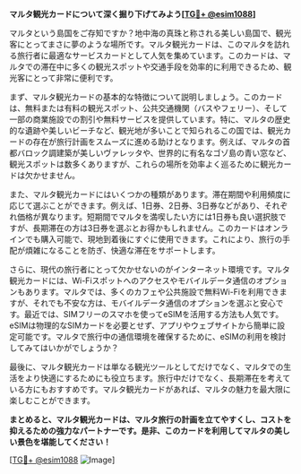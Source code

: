 **マルタ観光カードについて深く掘り下げてみよう[[TG💪+ @esim1088](https://t.me/s/esim1088)]**

マルタという島国をご存知ですか？地中海の真珠と称される美しい島国で、観光客にとってまさに夢のような場所です。マルタ観光カードは、このマルタを訪れる旅行者に最適なサービスカードとして人気を集めています。このカードは、マルタでの滞在中に多くの観光スポットや交通手段を効率的に利用できるため、観光客にとって非常に便利です。

まず、マルタ観光カードの基本的な特徴について説明しましょう。このカードは、無料または有料の観光スポット、公共交通機関（バスやフェリー）、そして一部の商業施設での割引や無料サービスを提供しています。特に、マルタの歴史的な遺跡や美しいビーチなど、観光地が多いことで知られるこの国では、観光カードの存在が旅行計画をスムーズに進める助けとなります。例えば、マルタの首都バロック調建築が美しいヴァレッタや、世界的に有名なゴゾ島の青い窓など、観光スポットは数多くありますが、これらの場所を効率よく巡るために観光カードは欠かせません。

また、マルタ観光カードにはいくつかの種類があります。滞在期間や利用頻度に応じて選ぶことができます。例えば、1日券、2日券、3日券などがあり、それぞれ価格が異なります。短期間でマルタを満喫したい方には1日券も良い選択肢ですが、長期滞在の方は3日券を選ぶとお得かもしれません。このカードはオンラインでも購入可能で、現地到着後にすぐに使用できます。これにより、旅行の手配が煩雑になることを防ぎ、快適な滞在をサポートします。

さらに、現代の旅行者にとって欠かせないのがインターネット環境です。マルタ観光カードには、Wi-Fiスポットへのアクセスやモバイルデータ通信のオプションもあります。マルタでは、多くのカフェや公共施設で無料Wi-Fiを利用できますが、それでも不安な方は、モバイルデータ通信のオプションを選ぶと安心です。最近では、SIMフリーのスマホを使ってeSIMを活用する方法も人気です。eSIMは物理的なSIMカードを必要とせず、アプリやウェブサイトから簡単に設定可能です。マルタで旅行中の通信環境を確保するために、eSIMの利用を検討してみてはいかがでしょうか？

最後に、マルタ観光カードは単なる観光ツールとしてだけでなく、マルタでの生活をより快適にするためにも役立ちます。旅行中だけでなく、長期滞在を考えている方にもおすすめです。マルタ観光カードがあれば、マルタの魅力を最大限に楽しむことができます。

**まとめると、マルタ観光カードは、マルタ旅行の計画を立てやすくし、コストを抑えるための強力なパートナーです。是非、このカードを利用してマルタの美しい景色を堪能してください！**

[[TG💪+ @esim1088](https://t.me/s/esim1088) ![Image](https://i.postimg.cc/Y0z9fWf4/image.png)]